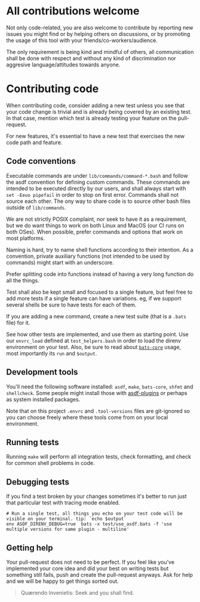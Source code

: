 # All contributions welcome

Not only code-related, you are also welcome to contribute by reporting new
issues you might find or by helping others on discussions, or by promoting
the usage of this tool with your friends/co-workers/audience.

The only requirement is being kind and mindful of others, all communication
shall be done with respect and without any kind of discrimination nor aggresive
language/attitudes towards anyone.

# Contributing code

When contributing code, consider adding a new test unless you see that your code
change is trivial and is already being covered by an existing test.
In that case, mention which test is already testing your feature on the pull-request.

For new features, it's essential to have a new test that exercises the new code path
and feature.

## Code conventions

Executable commands are under `lib/commands/command-*.bash` and follow the asdf
convention for defining custom commands. These commands are intended to be
executed directly by our users, and shall always start with `set -Eeuo pipefail`
in order to stop on first error. Commands shall not source each other. The ony
way to share code is to source other bash files outside of `lib/commands`.


We are not strictly POSIX complaint, nor seek to have it as a requirement, but
we do want things to work on both Linux and MacOS (our CI runs on both OSes).
When possible, prefer commands and options that work on most platforms.


Naming is hard, try to name shell functions according to their intention.
As a convention, private auxiliary functions (not intended to be used by commands)
might start with an underscore.


Prefer splitting code into functions instead of having a very long function do all the things.

Test shall also be kept small and focused to a single feature, but feel free to add
more tests if a single feature can have variations. eg, if we support several shells
be sure to have tests for each of them.

If you are adding a new command, create a new test suite (that is a `.bats` file) for it.

See how other tests are implemented, and use them as starting point. Use our `envrc_load`
defined at `test_helpers.bash` in order to load the direnv environment on your test.
Also, be sure to read about [`bats-core`](https://github.com/bats-core/bats-core) usage, most importantly its `run` and `$output`.

## Development tools

You'll need the following software installed: `asdf`, `make`, `bats-core`, `shfmt` and `shellcheck`.
Some people might install those with [asdf-plugins](https://github.com/asdf-vm/asdf-plugins) or perhaps as system installed packages.

Note that on this project `.envrc` and `.tool-versions` files are git-ignored so you can choose
freely where these tools come from on your local environment.

## Running tests

Running `make` will perform all integration tests, check formatting, and check for common shell problems in code.

## Debugging tests

If you find a test broken by your changes sometimes it's better to run just that particular test
with tracing mode enabled.

```
# Run a single test, all things you echo on your test code will be visible on your terminal. tip: `echo $output`
env ASDF_DIRENV_DEBUG=true  bats -x test/use_asdf.bats -f 'use multiple versions for same plugin - multiline'
```

## Getting help

Your pull-request does not need to be perfect. If you feel like you've implemented your core idea
and did your best on writing tests but something still fails, push and create the pull-request anyways.
Ask for help and we will be happy to get things sorted out.

> Quærendo Invenietis: Seek and you shall find.

